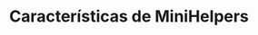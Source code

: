 ﻿---
lang: es
title: Características de MiniHelpers
sections:
  - section_id: features
    type: section_content
    background: gray
    image: /:pagelang:/images/MiniHelpers/0.png
    image_alt: Pantalla principal de MiniHelpers
    title: MiniHelpers
    content: >-
      ¿Necesitas más ayuda?


      ¡Los ***MiniHelpers*** pueden ayudarte a conseguirlo!
    

      * Añade los que más te interesen desde la galería

      * Una vez añadido, asígnalo a uno de los botones de tu JoyStick, o a la combinación de teclas que más te apetezca

      * Alguno de los MiniHelper se pueden editar para modificar su comportamiento. ¡Inténtalo!
      
  - section_id: features
    type: section_content
    background: gray
    image: /:pagelang:/images/MiniHelpers/10.png
    image_alt: MiniHelper Lupa
    title: Lupa
    content: >-
      Este MiniHelper te permitirá mostrar una lupa para ampliar la zona de pantalla por la que mueves el puntero del ratón


      * Utiliza la rueda del ratón para ampliar/disminuir el tamaño del zoom


  - section_id: features
    type: section_content
    background: gray
    image: /:pagelang:/images/MiniHelpers/11.png
    image_alt: MiniHelper Dirección Única
    title: Dirección Única
    content: >-
      Este MiniHelper te permitirá bloquear la dirección horizontal o vertical, haciendo que puedas desplazar el puntero en la dirección adecuada, sin preocuparte porque tu mano tiemble


      * En cada pulsación del botón asignado a este MiniHelper la dirección bloqueada cambiará entre Horizontal/Vertical/Ninguna


  - section_id: features
    type: section_content
    background: gray
    image: /:pagelang:/images/MiniHelpers/12.png
    image_alt: MiniHelper Editor
    title: Editor
    content: >-
      Este MiniHelper contiene los comandos más comunes para la edición, como copiar, cortar y pegar o hacer/deshacer


      * Al pulsar el botón asignado a este MiniHelper aparecerá un selector que te permitirá elegir el comando a utilizar


  - section_id: features
    type: section_content
    background: gray
    image: /:pagelang:/images/MiniHelpers/13.png
    image_alt: MiniHelper Lanzador
    title: Lanzador
    content: >-
      Este MiniHelper te permitirá abrir otro programa al pulsar el botón asociado


      * Selecciona el programa a utilizar con el botón Proceso o con el botón Buscar
      
      * También puedes editar su título, descripción, o incluso su icono
      

  - section_id: features
    type: section_content
    background: gray
    image: /:pagelang:/images/MiniHelpers/14.png
    image_alt: MiniHelper Pulsa Teclas
    title: Pulsa Teclas
    content: >-
      Este MiniHelper te permitirá lanzar la pulsación de una combinación de teclas al pulsar el botón asociado


      * Pulsa la combinación de teclas que desees (como Ctrl + C) y este MiniHelper las reporducirá
      
      * También puedes editar su título, descripción, o incluso su icono
      

  - section_id: features
    type: section_content
    background: gray
    image: /:pagelang:/images/MiniHelpers/15.png
    image_alt: MiniHelper 
    title: ¡Y mucho más!
    content: >-
      ¿Se te ocurre alguna idea que te pueda ayudar?

      * El motor de ejecución de los MiniHelpers está pensado para que se puedan ampliar dinámicamente
       



      
seo:
  title: Características de MiniHelpers
  description: Características de MiniHelpers
  extra:
    - name: 'og:type'
      value: website
      keyName: property
    - name: 'og:title'
      value: Características de MiniHelpers
      keyName: property
    - name: 'og:description'
      value: Características de MiniHelpers
      keyName: property
    - name: 'og:image'
      value: /:pagelang:/images/MiniHelpers/0.png
      keyName: property
      relativeUrl: true
    - name: 'twitter:card'
      value: summary_large_image
    - name: 'twitter:title'
      value: Características de MiniHelpers
    - name: 'twitter:description'
      value: Esta es la página de características de MiniHelpers
    - name: 'twitter:image'
      value: /:pagelang:/images/MiniHelpers/0.png
      relativeUrl: true
layout: landing
---
